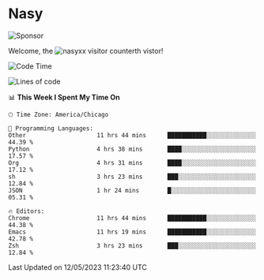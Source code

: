 # Nasy

<!--
<p align="center">
<img height="200" src="https://github-readme-stats.vercel.app/api?username=nasyxx&count_private=true&show_icons=true&theme=dracula&include_all_commits=true"/>
<img height="200" src="https://github-readme-stats.vercel.app/api/top-langs/?username=nasyxx&theme=dracula&hide=html,jupyter+notebook&count_private=true&show_icons=true"/>
</p>

  
----------------
-->

![Sponsor](https://img.shields.io/static/v1.svg?label=Sponsor&message=%E2%9D%A4&logo=GitHub&style=flat&color=pink)
 
Welcome, the ![nasyxx visitor counter](https://count.getloli.com/get/@nasyxx?theme=rule34)th vistor!
 
<!--START_SECTION:waka-->
![Code Time](http://img.shields.io/badge/Code%20Time-3%2C512%20hrs%2029%20mins-blue)

![Lines of code](https://img.shields.io/badge/From%20Hello%20World%20I%27ve%20Written-6.2%20million%20lines%20of%20code-blue)

📊 **This Week I Spent My Time On** 

```text
🕑︎ Time Zone: America/Chicago

💬 Programming Languages: 
Other                    11 hrs 44 mins      ███████████░░░░░░░░░░░░░░   44.39 % 
Python                   4 hrs 38 mins       ████░░░░░░░░░░░░░░░░░░░░░   17.57 % 
Org                      4 hrs 31 mins       ████░░░░░░░░░░░░░░░░░░░░░   17.12 % 
sh                       3 hrs 23 mins       ███░░░░░░░░░░░░░░░░░░░░░░   12.84 % 
JSON                     1 hr 24 mins        █░░░░░░░░░░░░░░░░░░░░░░░░   05.31 % 

🔥 Editors: 
Chrome                   11 hrs 44 mins      ███████████░░░░░░░░░░░░░░   44.38 % 
Emacs                    11 hrs 19 mins      ███████████░░░░░░░░░░░░░░   42.78 % 
Zsh                      3 hrs 23 mins       ███░░░░░░░░░░░░░░░░░░░░░░   12.84 % 
```


 Last Updated on 12/05/2023 11:23:40 UTC
<!--END_SECTION:waka-->

<!-- ![visitors](https://visitor-badge.laobi.icu/badge?page_id=nasyxx.nasyxx) -->
